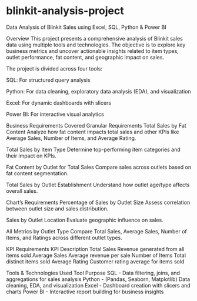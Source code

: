 # blinkit-analysis-project
Data Analysis of Blinkit Sales using Excel, SQL, Python &amp; Power BI

Overview
This project presents a comprehensive analysis of Blinkit sales data using multiple tools and technologies. The objective is to explore key business metrics and uncover actionable insights related to item types, outlet performance, fat content, and geographic impact on sales.

The project is divided across four tools:

SQL: For structured query analysis

Python: For data cleaning, exploratory data analysis (EDA), and visualization

Excel: For dynamic dashboards with slicers

Power BI: For interactive visual analytics

Business Requirements Covered
Granular Requirements
Total Sales by Fat Content
Analyze how fat content impacts total sales and other KPIs like Average Sales, Number of Items, and Average Rating.

Total Sales by Item Type
Determine top-performing item categories and their impact on KPIs.

Fat Content by Outlet for Total Sales
Compare sales across outlets based on fat content segmentation.

Total Sales by Outlet Establishment
Understand how outlet age/type affects overall sales.

Chart’s Requirements
Percentage of Sales by Outlet Size
Assess correlation between outlet size and sales distribution.

Sales by Outlet Location
Evaluate geographic influence on sales.

All Metrics by Outlet Type
Compare Total Sales, Average Sales, Number of Items, and Ratings across different outlet types.

KPI Requirements
KPI	Description
Total Sales	Revenue generated from all items sold
Average Sales	Average revenue per sale
Number of Items	Total distinct items sold
Average Rating	Customer rating average for items sold

Tools & Technologies Used
Tool	Purpose
SQL -	Data filtering, joins, and aggregations for sales analysis
Python - (Pandas, Seaborn, Matplotlib)	Data cleaning, EDA, and visualization
Excel -	Dashboard creation with slicers and charts
Power BI -	Interactive report building for business insights
